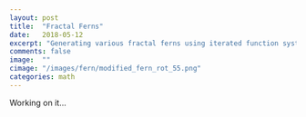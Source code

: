 ```yaml
---
layout: post
title:  "Fractal Ferns"
date:   2018-05-12
excerpt: "Generating various fractal ferns using iterated function systems"
comments: false
image:  ""
cimage: "/images/fern/modified_fern_rot_55.png"
categories: math
---
```


Working on it...